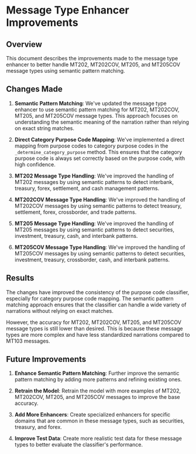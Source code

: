 # Message Type Enhancer Improvements

## Overview

This document describes the improvements made to the message type enhancer to better handle MT202, MT202COV, MT205, and MT205COV message types using semantic pattern matching.

## Changes Made

1. **Semantic Pattern Matching**: We've updated the message type enhancer to use semantic pattern matching for MT202, MT202COV, MT205, and MT205COV message types. This approach focuses on understanding the semantic meaning of the narration rather than relying on exact string matches.

2. **Direct Category Purpose Code Mapping**: We've implemented a direct mapping from purpose codes to category purpose codes in the `_determine_category_purpose` method. This ensures that the category purpose code is always set correctly based on the purpose code, with high confidence.

3. **MT202 Message Type Handling**: We've improved the handling of MT202 messages by using semantic patterns to detect interbank, treasury, forex, settlement, and cash management patterns.

4. **MT202COV Message Type Handling**: We've improved the handling of MT202COV messages by using semantic patterns to detect treasury, settlement, forex, crossborder, and trade patterns.

5. **MT205 Message Type Handling**: We've improved the handling of MT205 messages by using semantic patterns to detect securities, investment, treasury, cash, and interbank patterns.

6. **MT205COV Message Type Handling**: We've improved the handling of MT205COV messages by using semantic patterns to detect securities, investment, treasury, crossborder, cash, and interbank patterns.

## Results

The changes have improved the consistency of the purpose code classifier, especially for category purpose code mapping. The semantic pattern matching approach ensures that the classifier can handle a wide variety of narrations without relying on exact matches.

However, the accuracy for MT202, MT202COV, MT205, and MT205COV message types is still lower than desired. This is because these message types are more complex and have less standardized narrations compared to MT103 messages.

## Future Improvements

1. **Enhance Semantic Pattern Matching**: Further improve the semantic pattern matching by adding more patterns and refining existing ones.

2. **Retrain the Model**: Retrain the model with more examples of MT202, MT202COV, MT205, and MT205COV messages to improve the base accuracy.

3. **Add More Enhancers**: Create specialized enhancers for specific domains that are common in these message types, such as securities, treasury, and forex.

4. **Improve Test Data**: Create more realistic test data for these message types to better evaluate the classifier's performance.
